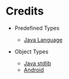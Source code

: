 # Credits

- Predefined Types
	- [Java Language](https://docs.oracle.com/en/java/javase/11/)

- Object Types
	- [Java stdlib](https://docs.oracle.com/en/java/javase/11/docs/api/index.html)
	- [Android](https://developer.android.google.cn/reference/)
